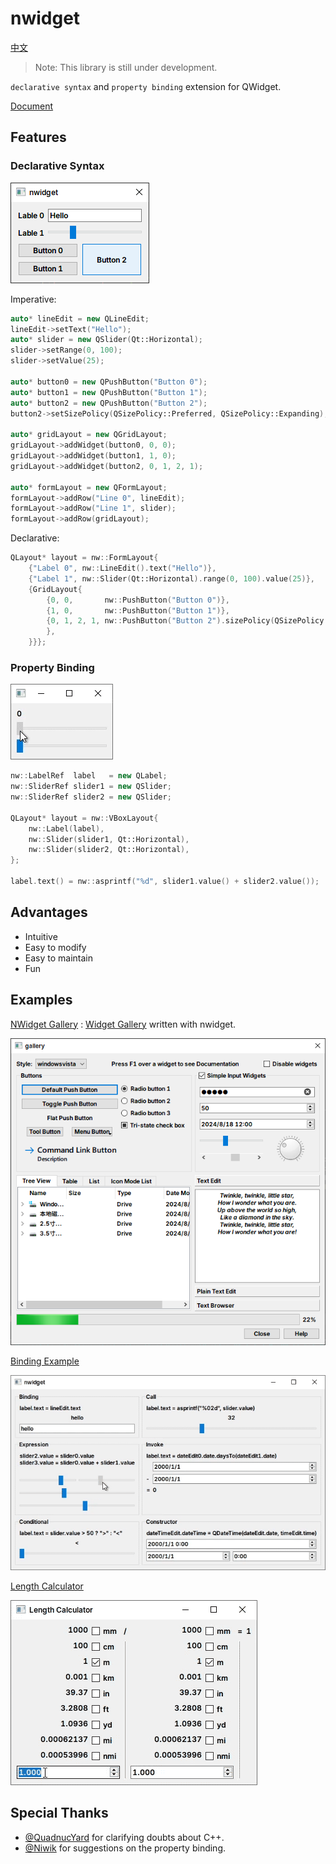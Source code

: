 # nwidget

[中文](./doc/zh_cn/README.md)

> Note: This library is still under development.

`declarative syntax` and `property binding` extension for QWidget.

[Document](./doc/en/Document.md)

## Features

### Declarative Syntax

![](./doc/img/nwidget.png)

Imperative:
```cpp
auto* lineEdit = new QLineEdit;
lineEdit->setText("Hello");
auto* slider = new QSlider(Qt::Horizontal);
slider->setRange(0, 100);
slider->setValue(25);

auto* button0 = new QPushButton("Button 0");
auto* button1 = new QPushButton("Button 1");
auto* button2 = new QPushButton("Button 2");
button2->setSizePolicy(QSizePolicy::Preferred, QSizePolicy::Expanding);

auto* gridLayout = new QGridLayout;
gridLayout->addWidget(button0, 0, 0);
gridLayout->addWidget(button1, 1, 0);
gridLayout->addWidget(button2, 0, 1, 2, 1);

auto* formLayout = new QFormLayout;
formLayout->addRow("Line 0", lineEdit);
formLayout->addRow("Line 1", slider);
formLayout->addRow(gridLayout);
```

Declarative:
```cpp
QLayout* layout = nw::FormLayout{
    {"Label 0", nw::LineEdit().text("Hello")},
    {"Label 1", nw::Slider(Qt::Horizontal).range(0, 100).value(25)},
    {GridLayout{
        {0, 0,       nw::PushButton("Button 0")},
        {1, 0,       nw::PushButton("Button 1")},
        {0, 1, 2, 1, nw::PushButton("Button 2").sizePolicy(QSizePolicy::Preferred, QSizePolicy::Expanding)
        },
    }}};
```

### Property Binding

![](./doc/img/binding.gif)

```cpp
nw::LabelRef  label   = new QLabel;
nw::SliderRef slider1 = new QSlider;
nw::SliderRef slider2 = new QSlider;

QLayout* layout = nw::VBoxLayout{
    nw::Label(label),
    nw::Slider(slider1, Qt::Horizontal),
    nw::Slider(slider2, Qt::Horizontal),
};

label.text() = nw::asprintf("%d", slider1.value() + slider2.value());
```

## Advantages

- Intuitive
- Easy to modify
- Easy to maintain
- Fun

## Examples

[NWidget Gallery](./examples/gallery) : [Widget Gallery](https://doc.qt.io/qt-6/qtwidgets-gallery-example.html) written with nwidget.

![](./doc/img/nwidget_gallery.png)

[Binding Example](./examples/binding_example)

![](./doc/img/binding_example.gif)

[Length Calculator](./examples/length_calculator)

![](./doc/img/length_calculator.gif)

## Special Thanks

- [@QuadnucYard](https://github.com/QuadnucYard) for clarifying doubts about C++.
- [@Niwik](https://github.com/niwik-dev) for suggestions on the property binding.